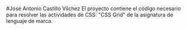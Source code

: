 #José Antonio Castillo Vílchez
El proyecto contiene el código necesario para resolver las actividades de CSS: "CSS Grid" de la asignatura de lenguaje de marca.